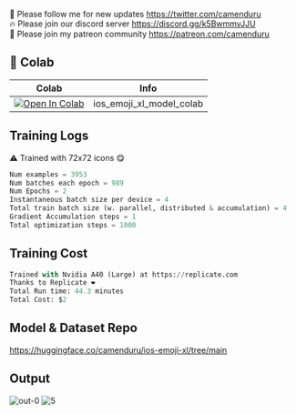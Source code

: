 🐣 Please follow me for new updates https://twitter.com/camenduru <br />
🔥 Please join our discord server https://discord.gg/k5BwmmvJJU <br />
🥳 Please join my patreon community https://patreon.com/camenduru <br />

## 🦒 Colab

| Colab | Info
| --- | --- |
[![Open In Colab](https://colab.research.google.com/assets/colab-badge.svg)](https://colab.research.google.com/github/camenduru/ios-emoji-xl-model-colab/blob/main/ios_emoji_xl_model_colab.ipynb) | ios_emoji_xl_model_colab

## Training Logs

⚠ Trained with 72x72 icons 😋

```py
Num examples = 3953
Num batches each epoch = 989
Num Epochs = 2
Instantaneous batch size per device = 4
Total train batch size (w. parallel, distributed & accumulation) = 4
Gradient Accumulation steps = 1
Total optimization steps = 1000
```

## Training Cost
```py
Trained with Nvidia A40 (Large) at https://replicate.com
Thanks to Replicate ❤
Total Run time: 44.3 minutes
Total Cost: $2
```

## Model & Dataset Repo
https://huggingface.co/camenduru/ios-emoji-xl/tree/main

## Output
![out-0](https://github.com/camenduru/ios-emoji-xl-model-colab/assets/54370274/63ced594-e889-40f5-9d50-dd3cec1efaed)
![5](https://github.com/camenduru/ios-emoji-xl-model-colab/assets/54370274/1a87d515-38d5-439c-bbd1-523f46de8d1f)
